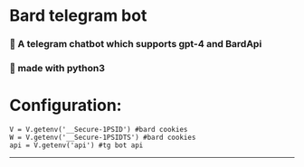 # Bard telegram bot

### 🤖 A telegram chatbot which supports gpt-4 and BardApi
### 🐍 made with python3

# Configuration:
```env
V = V.getenv('__Secure-1PSID') #bard cookies
W = V.getenv('__Secure-1PSIDTS') #bard cookies
api = V.getenv('api') #tg bot api
```

---
